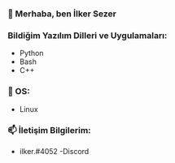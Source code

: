 ### 👋 Merhaba, ben İlker Sezer


### Bildiğim Yazılım Dilleri ve Uygulamaları:
- Python
- Bash
- C++
### 💞️ OS:
- Linux
### 📫 İletişim Bilgilerim:
- ilker.#4052 -Discord
